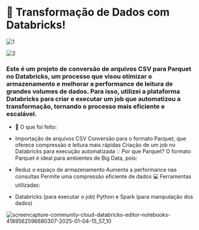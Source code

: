 # 🚀 Transformação de Dados com Databricks!
![1](https://github.com/user-attachments/assets/06e48b13-f11a-455e-9ae8-0db518b474ca)

![2](https://github.com/user-attachments/assets/eb464b8e-f1be-4e8b-af0c-2001a2336984)


### Este é  um projeto de conversão de arquivos CSV para Parquet no Databricks, um processo que visou otimizar o armazenamento e melhorar a performance de leitura de grandes volumes de dados. Para isso, utilizei a plataforma Databricks para criar e executar um job que automatizou a transformação, tornando o processo mais eficiente e escalável.

- 🔧 O que foi feito:

- Importação de arquivos CSV
Conversão para o formato Parquet, que oferece compressão e leitura mais rápidas
Criação de um job no Databricks para execução automatizada
💡 Por que Parquet? O formato Parquet é ideal para ambientes de Big Data, pois:

- Reduz o espaço de armazenamento
Aumenta a performance nas consultas
Permite uma compressão eficiente de dados
💻 Ferramentas utilizadas:

- Databricks (para executar o job)
Python e Spark (para manipulação dos dados)

![screencapture-community-cloud-databricks-editor-notebooks-4189562596680307-2025-01-04-15_57_10](https://github.com/user-attachments/assets/8fb7c634-c986-4424-8318-8aa191b56278)
